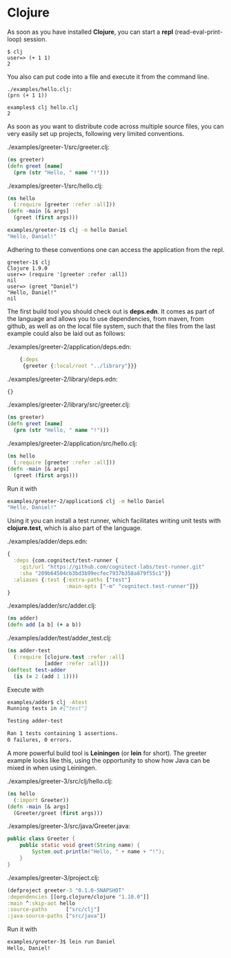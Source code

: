 # Clojure

As soon as you have installed **Clojure**, you can start a **repl** (read-eval-print-loop) 
session.

    $ clj
    user=> (+ 1 1)
    2

You also can put code into a file and execute it from the command line.

    ./examples/hello.clj:
    (prn (+ 1 1))

    examples$ clj hello.clj
    2

As soon as you want to distribute code across multiple source files, 
you can very easily set up projects, following very limited conventions. 

./examples/greeter-1/src/greeter.clj:

```clojure
(ns greeter)
(defn greet [name] 
  (prn (str "Hello, " name "!")))
```

./examples/greeter-1/src/hello.clj:

```clojure
(ns hello
  (:require [greeter :refer :all]))
(defn -main [& args]
  (greet (first args)))
```

```bash
examples/greeter-1$ clj -m hello Daniel
"Hello, Daniel!"
```

Adhering to these conventions one can access the application from the repl.

    greeter-1$ clj
    Clojure 1.9.0
    user=> (require '[greeter :refer :all])
    nil
    user=> (greet "Daniel")
    "Hello, Daniel!"
    nil

The first build tool you should check out is **deps.edn**. 
It comes as part of the language and allows you to use dependencies, 
from maven, from github, as well
as on the local file system, such that the files from the last 
example could also be laid out as follows:

./examples/greeter-2/application/deps.edn:

```clojure
    {:deps
     {greeter {:local/root "../library"}}}
```

./examples/greeter-2/library/deps.edn:

```clojure
{}
```

./examples/greeter-2/library/src/greeter.clj:

```clojure
(ns greeter)
(defn greet [name] 
  (prn (str "Hello, " name "!")))
```

./examples/greeter-2/application/src/hello.clj:

```clojure
(ns hello
  (:require [greeter :refer :all]))
(defn -main [& args]
  (greet (first args)))
```

Run it with

```bash
examples/greeter-2/application$ clj -m hello Daniel
"Hello, Daniel!"
```

Using it you can install a test runner, which 
facilitates writing unit tests with **clojure.test**, 
which is also part of the language.


./examples/adder/deps.edn:

```clojure
{
  :deps {com.cognitect/test-runner {
    :git/url "https://github.com/cognitect-labs/test-runner.git"
    :sha "209b64504cb3bd3b99ecfec7937b358a879f55c1"}}
  :aliases {:test {:extra-paths ["test"]
                   :main-opts ["-m" "cognitect.test-runner"]}}
}
```

./examples/adder/src/adder.clj:
```clojure
(ns adder)
(defn add [a b] (+ a b))
```

./examples/adder/test/adder_test.clj:

```clojure
(ns adder-test
  (:require [clojure.test :refer :all]
            [adder :refer :all]))
(deftest test-adder
  (is (= 2 (add 1 1))))
```

Execute with

```bash
examples/adder$ clj -Atest
Running tests in #{"test"}

Testing adder-test

Ran 1 tests containing 1 assertions.
0 failures, 0 errors.
```

A more powerful build tool is **Leiningen** (or **lein** for short). The greeter example
looks like this, using the opportunity to show how Java can be mixed in when using Leiningen.

./examples/greeter-3/src/clj/hello.clj:

```clojure
(ns hello 
  (:import Greeter))
(defn -main [& args]
  (Greeter/greet (first args)))
```

./examples/greeter-3/src/java/Greeter.java:
```java
public class Greeter {
    public static void greet(String name) {
        System.out.println("Hello, " + name + "!");
    }
}
```

./examples/greeter-3/project.clj:

```clojure
(defproject greeter-3 "0.1.0-SNAPSHOT"
:dependencies [[org.clojure/clojure "1.10.0"]]
:main ^:skip-aot hello
:source-paths      ["src/clj"]
:java-source-paths ["src/java"])
```

Run it with

```bash
examples/greeter-3$ lein run Daniel
Hello, Daniel!
```
